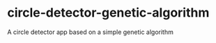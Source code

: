 circle-detector-genetic-algorithm
=================================

A circle detector app based on a simple genetic algorithm
